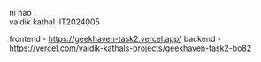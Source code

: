 ni hao <br>
vaidik kathal IIT2024005

frontend - https://geekhaven-task2.vercel.app/
backend - https://vercel.com/vaidik-kathals-projects/geekhaven-task2-bo82
